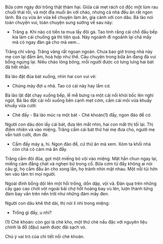 Bữa cơm ngày đói trông thật thảm hại. Giữa cái mẹt rách có độc một lùm rau chuối thái rối, và một đĩa muối ăn với cháo, nhưng cả nhà đều ăn rất ngon lành. Bà cụ vừa ăn vừa kể chuyện làm ăn, gia cảnh với con dâu. Bà lão nói toàn chuyện vui, toàn chuyện sung sướng về sau này:

- Trăng ạ. Khi nào có tiền ta mua lấy đôi gà. Tao tính rằng cái chỗ đầu bếp kia làm cái chuồng gà thì tiện quá. Này ngoảnh đi ngoảnh lại chả mấy mà có ngay đàn gà cho mà xem...

Trăng chỉ vâng. Trăng vâng rất ngoan ngoãn. Chưa bao giờ trong nhà này mẹ con lại đầm ấm, hoà hợp như thế. Câu chuyện trong bữa ăn đang đà vui bỗng ngưng lại. Niêu cháo lõng bõng, mỗi người được có lưng lưng hai bát đã hết nhẵn.

Bà lão đặt đũa bát xuống, nhìn hai con vui vẻ:

- Chúng mày đợi u nhá. Tao có cái này hay lắm cơ.

Bà lão lật đật chạy xuống bếp, lễ mễ bưng ra một cái nồi khói bốc lên nghi ngút. Bà lão đặt cái nồi xuống bên cạnh mẹt cơm, cầm cái môi vừa khuấy khuấy vừa cười:

- Chè đấy - Bà lão múc ra một bát - Chè khoán(1) đấy, ngon đáo để cơ.

Người con dâu dón lấy cái bát, đưa lên mắt nhìn, hai con mắt thị tối lại. Thị điềm nhiên và vào miệng. Trăng cầm cái bát thứ hai mẹ đưa cho, người mẹ vẫn tươi cười, đon đả:

- Cầm đấy mày ạ, hi. Ngon đáo để, cứ thử ăn mà xem. Xóm ta khối nhà còn chả có cám mà ăn đấy.

Trăng cầm đôi đũa, gọt một miếng bỏ vội vào miệng. Mặt hắn chun ngay lại, miếng cám đắng chát và nghẹn bứ trong cổ. Bữa cơm từ đấy không ai nói câu gì, họ cắm đầu ăn cho xong lần, họ tránh nhìn mặt nhau. Một nỗi tủi hờn len vào tâm trí mọi người.

Ngoài đình bỗng dội lên một hồi trống, dồn dập, vội vã. Đàn quạ trên những cây gạo cao chót vót ngoài bãi chợ hốt hoảng bay vù lên, lượn thành từng đám bay vần trên nền trời như những đám mây đen.

Người con dâu khẽ thở dài, thị nói lí nhí trong miệng:

- Trống gì đấy, u nhỉ?

(1) Chè khoán: còn gọi là chè kho, một thứ chè nấu đặc với nguyên liệu chính là đỗ (đậu) xanh được đãi sạch vỏ.

Chú ý vai trò của chi tiết nồi chè khoán.